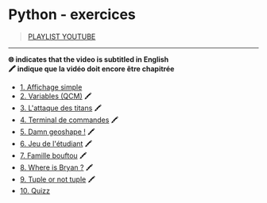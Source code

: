 # Python - exercices

> [PLAYLIST YOUTUBE](https://www.youtube.com/playlist?list=PLrSOXFDHBtfEiSgOG1FM4oq-yS24iV4s1)

---

**🌐 indicates that the video is subtitled in English**<br>
**🖍 indique que la vidéo doit encore être chapitrée**

+ [1. Affichage simple](https://www.youtube.com/watch?v=HVN4qv6Dxdk)
+ [2. Variables (QCM)](https://www.youtube.com/watch?v=7o3y47LYFvE) 🖍
+ [3. L'attaque des titans](https://www.youtube.com/watch?v=2VhWLJ_TQ0U) 🖍
+ [4. Terminal de commandes](https://www.youtube.com/watch?v=-3v4_AoCeKM) 🖍
+ [5. Damn geoshape !](https://www.youtube.com/watch?v=mJwjyE5HSEA) 🖍
+ [6. Jeu de l'étudiant](https://www.youtube.com/watch?v=mvWBlzDPcjQ) 🖍
+ [7. Famille bouftou](https://www.youtube.com/watch?v=gUXFoGzCzLE) 🖍
+ [8. Where is Bryan ?](https://www.youtube.com/watch?v=gmQp9F1oMIE) 🖍
+ [9. Tuple or not tuple](https://www.youtube.com/watch?v=FWTezV5QjNk) 🖍
+ [10. Quizz](https://www.youtube.com/watch?v=ulSPoAM7DCc)
